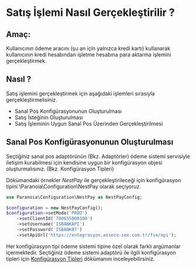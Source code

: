 # Satış İşlemi Nasıl Gerçekleştirilir ?

## Amaç:
Kullanıcının ödeme aracını (şu an için yalnızca kredi kartı) kullanarak kullanıcının kredi hesabından işletme hesabına para aktarma işlemini gerçekleştirmek.

## Nasıl ?
Satış işlemini gerçekleştirmek için aşağıdaki işlemleri sırasıyla gerçekleştirmelisiniz.

* Sanal Pos Konfigürasyonunun Oluşturulması
* Satış İsteğinin Oluşturulması
* Satış İşleminin Uygun Sanal Pos Üzerinden Gerçekleştirilmesi

## Sanal Pos Konfigürasyonunun Oluşturulması

Seçtiğiniz sanal pos adaptörünün (Bkz. Adaptörler) ödeme sistemi servisiyle iletişim kurabilmesi için kendisine uygun bir konfigürasyon objesi oluşturmalısınız. (Bkz. Konfigürasyon Tipleri)

Dökümandaki örnekler *NestPay* ile gerçekleştirileceği için konfigürasyon tipini \Paranoia\Configuration\NestPay olarak seçiyoruz.

```php
use Paranoia\Configuration\NestPay as NestPayConfig;

$configuration = new NestPayConfig();
$configuration->setMode('PROD')
    ->setClientId('700655000100')
    ->setUsername('ISBANKAPI')
    ->setPassword('ISBANK07')
    ->setApiUrl('https://entegrasyon.asseco-see.com.tr/fim/api');

```

Her konfigürasyon tipi ödeme sistemi tipine özel olarak farklı argümanlar içermektedir. Seçtiğiniz ödeme sistemi adaptörü ile ilgili konfigürasyon tipleri için [Konfigürasyon Tipleri](/docs/References/ConfigurationTypes.md) dökümanını inceleyebilirsiniz.

